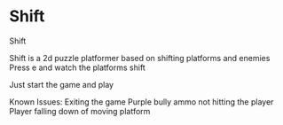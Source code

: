 # Shift

Shift

Shift is a 2d puzzle platformer based on shifting platforms and enemies
Press e and watch the platforms shift

Just start the game and play

Known Issues:
  Exiting the game
  Purple bully ammo not hitting the player
  Player falling down of moving platform
